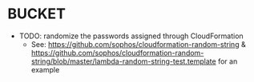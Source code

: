 # BUCKET


- TODO: randomize the passwords assigned through CloudFormation
    - See: https://github.com/sophos/cloudformation-random-string & https://github.com/sophos/cloudformation-random-string/blob/master/lambda-random-string-test.template for an example